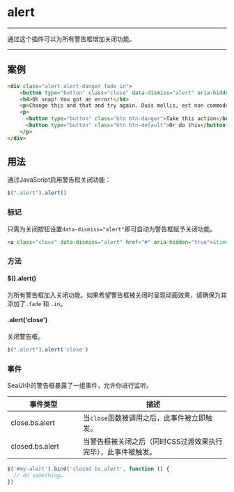 # alert

---

通过这个插件可以为所有警告框增加关闭功能。

---

## 案例

````html
<div class="alert alert-danger fade in">
    <button type="button" class="close" data-dismiss="alert" aria-hidden="true">×</button>
    <h4>Oh snap! You got an error!</h4>
    <p>Change this and that and try again. Duis mollis, est non commodo luctus, nisi erat porttitor ligula, eget lacinia odio sem nec elit. Cras mattis consectetur purus sit amet fermentum.</p>
    <p>
      <button type="button" class="btn btn-danger">Take this action</button>
      <button type="button" class="btn btn-default">Or do this</button>
    </p>
</div>
````

## 用法

通过JavaScript启用警告框关闭功能：

```javascript
$(".alert").alert()
```

### 标记

只需为关闭按钮设置`data-dismiss="alert"`即可自动为警告框赋予关闭功能。

````html
<a class="close" data-dismiss="alert" href="#" aria-hidden="true">&times;</a>
````

### 方法

#### $().alert()

为所有警告框加入关闭功能。如果希望警告框被关闭时呈现动画效果，请确保为其添加了`.fade` 和 `.in`。

#### .alert('close')

关闭警告框。

```javascript
$(".alert").alert('close')
```

### 事件

SeaUI中的警告框暴露了一组事件，允许你进行监听。

<table class="table table-bordered table-striped">
        <thead>
          <tr>
            <th style="width: 150px;">事件类型</th>
            <th>描述</th>
          </tr>
        </thead>
        <tbody>
          <tr>
            <td>close.bs.alert</td>
            <td>当<code>close</code>函数被调用之后，此事件被立即触发。</td>
          </tr>
          <tr>
            <td>closed.bs.alert</td>
            <td>当警告框被关闭之后（同时CSS过渡效果执行完毕），此事件被触发。</td>
          </tr>
        </tbody>
</table>

```javascript
$('#my-alert').bind('closed.bs.alert', function () {
  // do something…
})
```